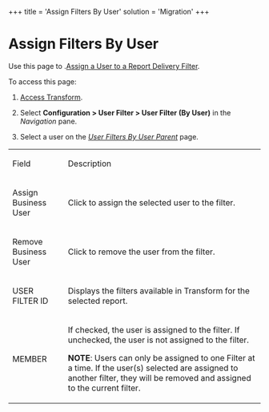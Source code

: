 +++
title = 'Assign Filters By User'
solution = 'Migration'
+++

# Assign Filters By User

<div class="use">

Use this page to .[Assign a User to a Report Delivery
Filter](../Use_Cases/Report_Delivery_Filters#Assign_a_User_to_a_Report_Delivery_Filter).

</div>

To access this page:

1.  [Access Transform](../Config/Access_Transform).

2.  Select **Configuration \> User Filter \> User Filter (By User)** in
    the *Navigation* pane.

3.  Select a user on the *[User Filters By User
    Parent](User_Filters_By_User_Parent)* page.

<table>
<tbody>
<tr class="odd">
<td><p>Field</p></td>
<td><p>Description</p></td>
</tr>
<tr class="even">
<td><p>Assign Business User</p></td>
<td><p>Click to assign the selected user to the filter.</p></td>
</tr>
<tr class="odd">
<td><p>Remove Business User</p></td>
<td><p>Click to remove the user from the filter.</p></td>
</tr>
<tr class="even">
<td><p>USER FILTER ID</p></td>
<td><p>Displays the filters available in Transform for the selected report.</p></td>
</tr>
<tr class="odd">
<td><p>MEMBER</p></td>
<td><p>If checked, the user is assigned to the filter. If unchecked, the user is not assigned to the filter.</p>
<p><strong>NOTE</strong>: Users can only be assigned to one Filter at a time. If the user(s) selected are assigned to another filter, they will be removed and assigned to the current filter.</p></td>
</tr>
</tbody>
</table>
